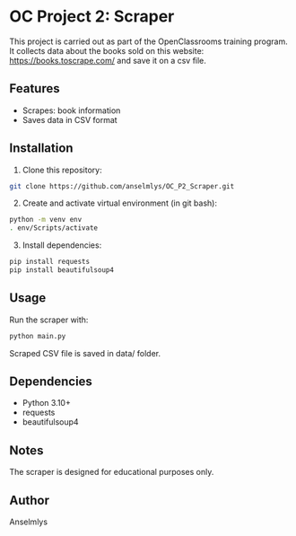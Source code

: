 # OC Project 2: Scraper

This project is carried out as part of the OpenClassrooms training program. 
It collects data about the books sold on this website: https://books.toscrape.com/ and save it on a csv file.


## Features
- Scrapes: book information
- Saves data in CSV format


## Installation
1. Clone this repository:
```bash
git clone https://github.com/anselmlys/OC_P2_Scraper.git
```

2. Create and activate virtual environment (in git bash):
```bash
python -m venv env
. env/Scripts/activate
```

3. Install dependencies:
```bash
pip install requests
pip install beautifulsoup4
```


## Usage
Run the scraper with:
```bash
python main.py
```
Scraped CSV file is saved in data/ folder.


## Dependencies

- Python 3.10+
- requests
- beautifulsoup4


## Notes

The scraper is designed for educational purposes only.


## Author

Anselmlys
